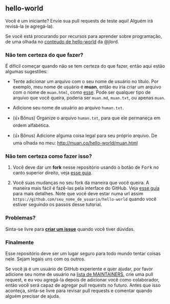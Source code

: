 ## hello-world

Você é um iniciante? Envie sua pull requests de teste aqui! Alguém irá revisá-la (e agregá-la).

Se você está procurando por recursos para aprender sobre programação, de uma olhada no [conteudo de hello-world](https://github.com/jlord/hello-world/blob/master/code-life.md) da @jlord.

### Não tem certeza do que fazer?

É difícil começar quando não se tem certeza do que fazer, então aqui estão algumas sugestões:

- Tente adicionar um arquivo com o seu nome de usuário no título. Por exemplo, meu nome de usuário é **muan**, então eu iria criar um arquivo com o nome de `muan.html`, como [esse](https://github.com/muan/hello-world/commit/a25ce6ab6d71fa3e7311e90538eee3f797b29aec). Pode ser qualquer tipo de arquivo que você queira, poderia ser `muan.md`, `muan.txt`, ou apenas `muan`.

- Adicione seu nome de usuário ao arquivo `human.txt`.

- (:+1: Bônus) Organize o arquivo `human.txt`, para que ele permaneça em ordem alfabética.

- (:+1: Bônus) Adicione alguma coisa legal para seu próprio arquivo. De uma olhada no meu: http://muan.co/hello-world/muan.html

### Não tem certeza como fazer isso?

1. Você deve dar um **fork** nesse repositório usando o botão de <kbd>Fork</kbd> no canto superior direito, veja [esse guia](https://help.github.com/articles/fork-a-repo/#fork-an-example-repository).

2. Você suas mudanças no seu fork da maneira que você queira. A maneira mais fácil é fazê-las pela interface do GitHub. Veja [esse guia](https://guides.github.com/activities/hello-world/#branch) para mais detalhes. Note que você deve estar numa url assim `https://github.com/seu_nome_de_usuario/hello-world` quando você estiver seguindo os passos desse tutorial.

### Problemas?

Sinta-se livre para [**criar um issue**](https://github.com/muan/hello-world/issues/new) quando você tiver dúvidas.

### Finalmente

Esse repositório deve ser um lugar seguro para todo mundo tentar coisas nele. Sejam legais uns com os outros.

Se você já é um usuário de GitHub experiente e quer ajudar, por favor adicione seu nome de usuário na [lista de MAINTAINERS](MAINTAINERS.md), crie uma pull request, e eu vou agregá-la depois de adicionar você como colaborador, então você será capaz de agregar pull requests no futuro. Antes que isso aconteça, sinta-se livre para revisar pull requests e comentar quando alguém precisar de ajuda.
